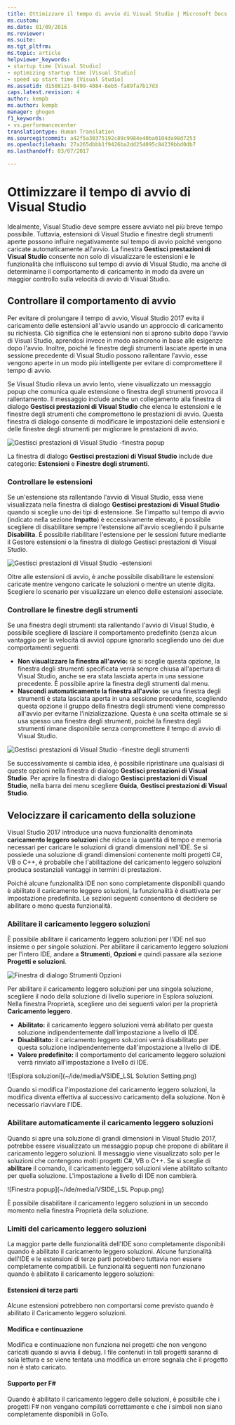 ```yaml
---
title: Ottimizzare il tempo di avvio di Visual Studio | Microsoft Docs
ms.custom: 
ms.date: 01/09/2016
ms.reviewer: 
ms.suite: 
ms.tgt_pltfrm: 
ms.topic: article
helpviewer_keywords:
- startup time [Visual Studio]
- optimizing startup time [Visual Studio]
- speed up start time [Visual Studio]
ms.assetid: d1508121-8499-4084-8eb5-fa89fa7b17d3
caps.latest.revision: 4
author: kempb
ms.author: kempb
manager: ghogen
f1_keywords:
- vs.performancecenter
translationtype: Human Translation
ms.sourcegitcommit: a42f5a30375192c89c9984e40ba0104da98d7253
ms.openlocfilehash: 27a265dbbb1f9426ba2dd254095c84239bbd0db7
ms.lasthandoff: 03/07/2017

---
```

# <a name="optimize-visual-studio-startup-time"></a>Ottimizzare il tempo di avvio di Visual Studio
Idealmente, Visual Studio deve sempre essere avviato nel più breve tempo possibile. Tuttavia, estensioni di Visual Studio e finestre degli strumenti aperte possono influire negativamente sul tempo di avvio poiché vengono caricate automaticamente all'avvio. La finestra **Gestisci prestazioni di Visual Studio** consente non solo di visualizzare le estensioni e le funzionalità che influiscono sul tempo di avvio di Visual Studio, ma anche di determinarne il comportamento di caricamento in modo da avere un maggior controllo sulla velocità di avvio di Visual Studio.

## <a name="control-startup-behavior"></a>Controllare il comportamento di avvio

Per evitare di prolungare il tempo di avvio, Visual Studio 2017 evita il caricamento delle estensioni all'avvio usando un approccio di caricamento su richiesta. Ciò significa che le estensioni non si aprono subito dopo l'avvio di Visual Studio, aprendosi invece in modo asincrono in base alle esigenze dopo l'avvio. Inoltre, poiché le finestre degli strumenti lasciate aperte in una sessione precedente di Visual Studio possono rallentare l'avvio, esse vengono aperte in un modo più intelligente per evitare di compromettere il tempo di avvio.

Se Visual Studio rileva un avvio lento, viene visualizzato un messaggio popup che comunica quale estensione o finestra degli strumenti provoca il rallentamento. Il messaggio include anche un collegamento alla finestra di dialogo **Gestisci prestazioni di Visual Studio** che elenca le estensioni e le finestre degli strumenti che compromettono le prestazioni di avvio. Questa finestra di dialogo consente di modificare le impostazioni delle estensioni e delle finestre degli strumenti per migliorare le prestazioni di avvio.

![Gestisci prestazioni di Visual Studio -finestra popup](~/ide/media/vside_perfdialog_popup.PNG "Gestisci prestazioni di Visual Studio - finestra popup")

La finestra di dialogo **Gestisci prestazioni di Visual Studio** include due categorie: **Estensioni** e **Finestre degli strumenti**.

### <a name="control-extensions"></a>Controllare le estensioni
Se un'estensione sta rallentando l'avvio di Visual Studio, essa viene visualizzata nella finestra di dialogo **Gestisci prestazioni di Visual Studio** quando si sceglie uno dei tipi di estensione. Se l'impatto sul tempo di avvio (indicato nella sezione **Impatto**) è eccessivamente elevato, è possibile scegliere di disabilitare sempre l'estensione all'avvio scegliendo il pulsante **Disabilita**. È possibile riabilitare l'estensione per le sessioni future mediante il Gestore estensioni o la finestra di dialogo Gestisci prestazioni di Visual Studio.

![Gestisci prestazioni di Visual Studio -estensioni](~/ide/media/vside_perfdialog_extensions.PNG "Gestisci prestazioni di Visual Studio - estensioni")

Oltre alle estensioni di avvio, è anche possibile disabilitare le estensioni caricate mentre vengono caricate le soluzioni o mentre un utente digita. Scegliere lo scenario per visualizzare un elenco delle estensioni associate.

### <a name="control-tool-windows"></a>Controllare le finestre degli strumenti
Se una finestra degli strumenti sta rallentando l'avvio di Visual Studio, è possibile scegliere di lasciare il comportamento predefinito (senza alcun vantaggio per la velocità di avvio) oppure ignorarlo scegliendo uno dei due comportamenti seguenti:

- **Non visualizzare la finestra all'avvio:** se si sceglie questa opzione, la finestra degli strumenti specificata verrà sempre chiusa all'apertura di Visual Studio, anche se era stata lasciata aperta in una sessione precedente. È possibile aprire la finestra degli strumenti dal menu.
- **Nascondi automaticamente la finestra all'avvio:** se una finestra degli strumenti è stata lasciata aperta in una sessione precedente, scegliendo questa opzione il gruppo della finestra degli strumenti viene compresso all'avvio per evitarne l'inizializzazione. Questa è una scelta ottimale se si usa spesso una finestra degli strumenti, poiché la finestra degli strumenti rimane disponibile senza compromettere il tempo di avvio di Visual Studio.

![Gestisci prestazioni di Visual Studio -finestre degli strumenti](~/ide/media/vside_perfdialog_toolwindows.PNG "Gestisci prestazioni di Visual Studio - finestre degli strumenti")

Se successivamente si cambia idea, è possibile ripristinare una qualsiasi di queste opzioni nella finestra di dialogo **Gestisci prestazioni di Visual Studio**. Per aprire la finestra di dialogo **Gestisci prestazioni di Visual Studio**, nella barra dei menu scegliere **Guida**, **Gestisci prestazioni di Visual Studio**.

## <a name="speed-up-solution-load"></a>Velocizzare il caricamento della soluzione

Visual Studio 2017 introduce una nuova funzionalità denominata **caricamento leggero soluzioni** che riduce la quantità di tempo e memoria necessari per caricare le soluzioni di grandi dimensioni nell'IDE. Se si possiede una soluzione di grandi dimensioni contenente molti progetti C#, VB o C++, è probabile che l'abilitazione del caricamento leggero soluzioni produca sostanziali vantaggi in termini di prestazioni.

Poiché alcune funzionalità IDE non sono completamente disponibili quando è abilitato il caricamento leggero soluzioni, la funzionalità è disattivata per impostazione predefinita. Le sezioni seguenti consentono di decidere se abilitare o meno questa funzionalità.

### <a name="enable-lightweight-solution-load"></a>Abilitare il caricamento leggero soluzioni

È possibile abilitare il caricamento leggero soluzioni per l'IDE nel suo insieme o per singole soluzioni. Per abilitare il caricamento leggero soluzioni per l'intero IDE, andare a **Strumenti**, **Opzioni** e quindi passare alla sezione **Progetti e soluzioni**.

![Finestra di dialogo Strumenti Opzioni](~/ide/media/VSIDE_LightweightSolutionLoad.png)

Per abilitare il caricamento leggero soluzioni per una singola soluzione, scegliere il nodo della soluzione di livello superiore in Esplora soluzioni.  Nella finestra Proprietà, scegliere uno dei seguenti valori per la proprietà **Caricamento leggero**.

- **Abilitato:** il caricamento leggero soluzioni verrà abilitato per questa soluzione indipendentemente dall'impostazione a livello di IDE.
- **Disabilitato:** il caricamento leggero soluzioni verrà disabilitato per questa soluzione indipendentemente dall'impostazione a livello di IDE.
- **Valore predefinito:** il comportamento del caricamento leggero soluzioni verrà rinviato all'impostazione a livello di IDE.

![Esplora soluzioni](~/ide/media/VSIDE_LSL Solution Setting.png)

Quando si modifica l'impostazione del caricamento leggero soluzioni, la modifica diventa effettiva al successivo caricamento della soluzione. Non è necessario riavviare l'IDE.

### <a name="automatically-enable-lightweight-solution-load"></a>Abilitare automaticamente il caricamento leggero soluzioni

Quando si apre una soluzione di grandi dimensioni in Visual Studio 2017, potrebbe essere visualizzato un messaggio popup che propone di abilitare il caricamento leggero soluzioni. Il messaggio viene visualizzato solo per le soluzioni che contengono molti progetti C#, VB o C++. Se si sceglie di **abilitare** il comando, il caricamento leggero soluzioni viene abilitato soltanto per quella soluzione. L'impostazione a livello di IDE non cambierà.

![Finestra popup](~/ide/media/VSIDE_LSL Popup.png)

È possibile disabilitare il caricamento leggero soluzioni in un secondo momento nella finestra Proprietà della soluzione.

### <a name="lightweight-solution-load-limitations"></a>Limiti del caricamento leggero soluzioni
La maggior parte delle funzionalità dell'IDE sono completamente disponibili quando è abilitato il caricamento leggero soluzioni. Alcune funzionalità dell'IDE e le estensioni di terze parti potrebbero tuttavia non essere completamente compatibili.  Le funzionalità seguenti non funzionano quando è abilitato il caricamento leggero soluzioni:

#### <a name="third-party-extensions"></a>Estensioni di terze parti
Alcune estensioni potrebbero non comportarsi come previsto quando è abilitato il Caricamento leggero soluzioni.

#### <a name="edit-and-continue"></a>Modifica e continuazione
Modifica e continuazione non funziona nei progetti che non vengono caricati quando si avvia il debug. I file contenuti in tali progetti saranno di sola lettura e se viene tentata una modifica un errore segnala che il progetto non è stato caricato.

#### <a name="f-support"></a>Supporto per F#
Quando è abilitato il caricamento leggero delle soluzioni, è possibile che i progetti F# non vengano compilati correttamente e che i simboli non siano completamente disponibili in GoTo.


